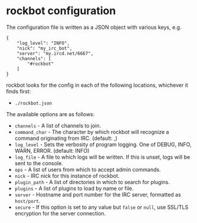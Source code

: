 rockbot configuration
=====================

The configuration file is written as a JSON object with various keys, e.g.

    {
        "log_level": "INFO",
        "nick": "my_irc_bot",
        "server": "my.ircd.net/6667",
        "channels": [
            "#rockbot"
        ]
    }

rockbot looks for the config in each of the following locations, whichever it
finds first:

- `./rockbot.json`

The available options are as follows:

- `channels` - A list of channels to join.
- `command_char` - The character by which rockbot will recognize a command
  originating from IRC. (default: ,)
- `log_level` - Sets the verbosity of program logging. One of DEBUG, INFO,
  WARN, ERROR. (default: INFO)
- `log_file` - A file to which logs will be written. If this is unset, logs
  will be sent to the console.
- `ops` - A list of users from which to accept admin commands.
- `nick` - IRC nick for this instance of rockbot.
- `plugin_path` - A list of directories in which to search for plugins.
- `plugins` - A list of plugins to load by name or file.
- `server` - Hostname and port number for the IRC server, formatted as
  `host/port`.
- `secure` - If this option is set to any value but `false` or `null`, use
  SSL/TLS encryption for the server connection.

